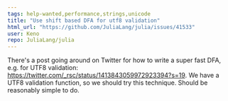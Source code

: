```yaml
---
tags: help-wanted,performance,strings,unicode
title: "Use shift based DFA for utf8 validation"
html_url: "https://github.com/JuliaLang/julia/issues/41533"
user: Keno
repo: JuliaLang/julia
---
```


There's a post going around on Twitter for how to write a super fast DFA, e.g. for UTF8 validation: https://twitter.com/_rsc/status/1413843059972923394?s=19. We have a UTF8 validation function, so we should try this technique. Should be reasonably simple to do.